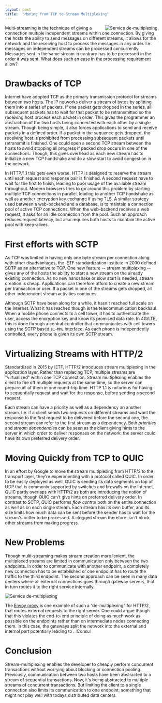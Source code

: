 ```yaml
---
layout: post
title:  "Moving from TCP to Stream Multiplexing"
---
```

<img alt="Service de-multiplexing" src="{{site.baseurl}}/assets/stream-multiplexing.png" style="float: right;" />
Multi-streaming is the technique of giving a connection multiple independent streams within one connection. By giving the hosts the ability to send messages on different streams, it allows for the network and the receiving host to process the messages in any order. I.e. messages on independent streams can be processed concurrently. Messages sent in the same stream in contrary has to be processed in the order it was sent. What does such an ease in the processing requirement allow? 



# Drawbacks of TCP
Internet have adopted TCP as the primary transmission protocol for streams between two hosts. The IP networks deliver a stream of bytes by splitting them into a series of packets. If one packet gets dropped in the series, all subsequent packets has to wait for that packet to be retransmitted so the receiving host process each packet in order. This gives the programmer an abstraction of the two hosts being connected with each other by a single stream. Though being simple, it also forces applications to send and receive packets in a defined order. If a packet in the sequence gets dropped, the receiving host is prohibited from processing subsequent packets until retransmit is finished. One could open a second TCP stream between the hosts to avoid stopping all progress if packed drop occurs in one of the connections. Though, this gives overhead as each new stream has to initialize a new TCP handshake and do a slow start to avoid congestion in the network.

In HTTP/1.1 this gets even worse. HTTP is designed to reserve the stream until each request and response pair is finished. A second request have to wait for the first to finish, leading to poor usage of the available stream throughput. Modern browsers tries to go around this problem by starting multiple TCP connections in parallel, leading to another TCP handshake as well as another encryption key exchange if using TLS. A similar strategy used between a web-backend and a database, is to maintain a connection pool of active TCP connections. When the web-backend receives a web request, it asks for an idle connection from the pool. Such an approach reduces request latency, but also requires both hosts to maintain the active pool with keep-alives.

# First efforts with SCTP
As TCP was limited in having only one byte stream per connection along with other disadvantages, the IETF standardization institute in 2000 defined SCTP as an alternative to TCP. One new feature -- stream multiplexing -- gives any of the hosts the ability to start a new stream on the already existing connection. As no new handshake or slow start is needed, stream creation is cheap. Applications can therefore afford to create a new stream per transaction or user. If a packet in one of the streams gets dropped, all other independent stream activities continues.

Although SCTP have been along for a while, it hasn't reached full scale on the Internet. What it has reached though is the telecommunication backhaul. When a mobile phone connects to a cell tower, it has to authenticate the user, access the encryption key and know its promised data rate. In 4G/LTE, this is done through a central controller that communicates with cell towers using the SCTP based `s1-MME` interface. As each phone is independently controlled, every phone is given its own SCTP stream.

# Virtualizing Streams with HTTP/2
Standardized in 2015 by IETF, HTTP/2 introduces stream multiplexing in the application layer. Rather than replacing TCP, multiple streams are "virtualized" within one TCP connection. Stream multiplexing enables the client to fire off multiple requests at the same time, so the server can prepare all of them in one round-trip time. HTTP 1.1 is notorious for having to sequentially request and wait for the response, before sending a second request. 

Each stream can have a priority as well as a dependency on another stream. I.e. if a client sends two requests on different streams and want the response to the first request to be delivered before the second one, the second stream can refer to the first stream as a dependency. Both *priorities* and *stream dependencies* can be seen as the client giving hints to the server in which order to deliver responses on the network; the server could have its own preferred delivery order.

# Moving Quickly from TCP to QUIC
In an effort by Google to move the stream multiplexing from HTTP/2 to the transport layer, they're experimenting with a protocol called QUIC. In order to be easily deployed as well, QUIC is sending its data segments on top of UDP that is commonly supported by switches and firewalls on the Internet. QUIC partly overlaps with HTTP/2 as both are introducing the notion of streams, though QUIC can't give hints on preferred delivery order. In contrast to SCTP, QUIC performs *flow control* both on the entire connection as well as on each single stream. Each stream has its own buffer, and its size limits how much data can be sent before the sender has to wait for the stream's buffer to be processed. A clogged stream therefore can't block other streams from making progress.

# New Problems
Though multi-streaming makes stream creation more lenient, the multiplexed streams are limited in communication only between the two endpoints. In order to communicate with another endpoint, a completely new connection has to be established or one endpoint has to route the traffic to the third endpoint. The second approach can be seen in many data centers where all external connections goes through gateway servers, that in turn routes it to the right service internally. 

![Service de-multiplexing]({{site.baseurl}}/assets/service-de-multiplexing.png)

The [Envoy proxy](https://www.envoyproxy.io/) is one example of such a “de-multiplexing” for HTTP/2, that routes external requests to the right server. One could argue though that this violates the end-to-end principle of doing as much work as possible on the endpoints rather than on intermediate nodes connecting them. In this case, the gateways split the network into the external and internal part potentially leading to . 
!Consul


# Conclusion
Stream-multiplexing enables the developer to cheaply perform concurrent transactions without worrying about blocking or connection pooling. Previously, communication between two hosts have been abstracted to a stream of sequential transactions. Now, it's being abstracted to multiple streams of concurrent transactions. But limiting the client to a single connection also limits its communication to one endpoint; something that might not play well with todays distributed data centers.
